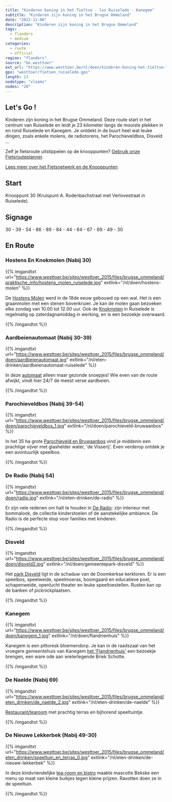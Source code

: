 ```yaml
---
title: "Kinderen koning in het Tieltse - lus Ruiselede - Kanegem"
subtitle: "Kinderen zijn koning in het Brugse Ommeland"
date: "2022-11-06"
description: "Kinderen zijn koning in het Brugse Ommeland" 
tags:
  - flanders
  - medium
categories: 
  - route
  - official
region: "flanders"
source: "be.westtoer"
ext_url: "https://www.westtoer.be/nl/doen/kinderen-koning-het-tieltse-lus-ruiselede-kanegem"
gpx: "westtoer/fietsen_ruiselede.gpx"
length: 23
nodetype: "vlaams"
nodes: "20"
---
```


## Let's Go !

Kinderen zijn koning in het Brugse Ommeland. Deze route start in het centrum van Ruiselede en leidt je 23 kilometer langs de mooiste plekken in en rond Ruiselede en Kanegem. Je ontdekt in de buurt heel wat leuke dingen, zoals enkele molens, de radiotorens, het Parochieveldbos, Disveld ...

Zelf je fietsroute uitstippelen op de knooppunten? [Gebruik onze Fietsrouteplanner](http://www.westtoer.be/nl/fietsrouteplanner).

[Lees meer over het Fietsnetwerk en de Knooppunten](http://www.westtoer.be/nl/inspiratie/fietsnetwerk).

## Start 

Knooppunt 30 (Kruispunt A. Rodenbachstraat met Verlovestraat in Ruiselede).

## Signage

30 - 39 - 54 - 86 - 89 - 84 - 44 - 64 - 67 - 69 - 49 - 30

## En Route

### Hostens En Knokmolen (Nabij 30)

{{% imgandtxt url="https://www.westtoer.be/sites/westtoer_2015/files/brugse_ommeland/praktische_info/hostens_molen_ruiselede.jpg" extlink="/nl/doen/hostens-molen" %}}

De [Hostens Molen](https://www.westtoer.be/nl/doen/hostens-molen) werd in de 18de eeuw gebouwd op een wal. Het is een graanmolen met een stenen bovenkruier. Je kan de molen gaan bezoeken elke zondag van 10.00 tot 12.00 uur. Ook de [Knokmolen](https://www.westtoer.be/nl/doen/knokmolen) in Ruiselede is regelmatig op zaterdagnamiddag in werking, en is een bezoekje overwaard.

{{% /imgandtxt %}}

### Aardbeienautomaat (Nabij 30-39)

{{% imgandtxt url="https://www.westtoer.be/sites/westtoer_2015/files/brugse_ommeland/doen/aardbeienautomaat.jpg" extlink="/nl/eten-drinken/aardbeienautomaat-ruiselede" %}}

In deze [automaat](https://www.westtoer.be/nl/eten-drinken/aardbeienautomaat-ruiselede) alleen maar gezonde snoepjes! Wie even van de route afwijkt, vindt hier 24/7 de meest verse aardbeien.

{{% /imgandtxt %}}

### Parochieveldbos (Nabij 39-54)

{{% imgandtxt url="https://www.westtoer.be/sites/westtoer_2015/files/brugse_ommeland/doen/parochieveldbos_1.jpg" extlink="/nl/doen/parochieveld-bruwaanbos" %}}

In het 35 ha grote [Parochieveld en Bruwaanbos](https://www.westtoer.be/nl/doen/parochieveld-bruwaanbos) vind je middenin een prachtige vijver met glashelder water, 'de Visserij'. Even verderop ontdek je een avontuurlijk speelbos.

{{% /imgandtxt %}}

### De Radio (Nabij 54)

{{% imgandtxt url="https://www.westtoer.be/sites/westtoer_2015/files/brugse_ommeland/doen/radio.jpg" extlink="/nl/eten-drinken/de-radio" %}}

Er zijn vele redenen om halt te houden in [De Radio](https://www.westtoer.be/nl/eten-drinken/de-radio): zijn interieur met bommalook, de collectie kinderstoelen of de aanstekelijke ambiance. De Radio is de perfecte stop voor families met kinderen.

{{% /imgandtxt %}}

### Disveld

{{% imgandtxt url="https://www.westtoer.be/sites/westtoer_2015/files/brugse_ommeland/doen/disveld2.jpg" extlink="/nl/doen/gemeentepark-disveld" %}}

Het [park Disveld](https://www.westtoer.be/nl/doen/gemeentepark-disveld) ligt in de schaduw van de Doomkerkse kerktoren. Er is een speelbos, speelweide, speelmoeras, boomgaard en educatieve poel, schapenweide, openlucht theater en leuke speeltoestellen. Rusten kan op de banken of picknickplaatsen.

{{% /imgandtxt %}}

### Kanegem

{{% imgandtxt url="https://www.westtoer.be/sites/westtoer_2015/files/brugse_ommeland/doen/kanegem_1.jpg" extlink="/nl/doen/flandrienhuis" %}}

Kanegem is een pittoresk bloemendorp. Je kan in de raadszaal van het vroegere gemeentehuis van Kanegem [het 'Flandrienhuis'](https://www.westtoer.be/nl/doen/flandrienhuis) een bezoekje brengen, een ware ode aan wielerlegende Briek Schotte.

{{% /imgandtxt %}}

### De Naelde (Nabij 69)

{{% imgandtxt url="https://www.westtoer.be/sites/westtoer_2015/files/brugse_ommeland/eten_drinken/de_naelde_2.jpg" extlink="/nl/eten-drinken/de-naelde" %}}

[Restaurant/tearoom](https://www.westtoer.be/nl/eten-drinken/de-naelde) met prachtig terras en bijhorend speeltuintje.

{{% /imgandtxt %}}

### De Nieuwe Lekkerbek (Nabij 49-30)

{{% imgandtxt url="https://www.westtoer.be/sites/westtoer_2015/files/brugse_ommeland/eten_drinken/speeltuin_en_terras_0.jpg" extlink="/nl/eten-drinken/de-nieuwe-lekkerbek" %}}

In deze kindvriendelijke [tea-room en bistro](https://www.westtoer.be/nl/eten-drinken/de-nieuwe-lekkerbek) maakte mascotte Bekske een menu op maat van kleine buikjes tegen kleine prijzen. Ravotten doen ze in de speeltuin.

{{% /imgandtxt %}}